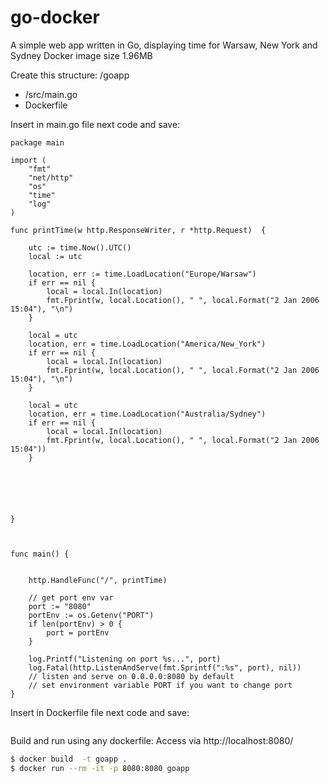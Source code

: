 # go-docker

A simple web app written in Go, displaying time for Warsaw, New York and Sydney
Docker image size 1.96MB

Create this structure:
/goapp
- /src/main.go
- Dockerfile

Insert in main.go file next code and save:
```
package main

import (
	"fmt"
	"net/http"
	"os"
	"time"
	"log"
)

func printTime(w http.ResponseWriter, r *http.Request)  {

    utc := time.Now().UTC()
    local := utc
	
    location, err := time.LoadLocation("Europe/Warsaw")
    if err == nil {
        local = local.In(location)
        fmt.Fprint(w, local.Location(), " ", local.Format("2 Jan 2006 15:04"), "\n")
    }
    
    local = utc
    location, err = time.LoadLocation("America/New_York")
    if err == nil {
        local = local.In(location)
        fmt.Fprint(w, local.Location(), " ", local.Format("2 Jan 2006 15:04"), "\n")
    }
    
    local = utc	
    location, err = time.LoadLocation("Australia/Sydney")
    if err == nil {
        local = local.In(location)
        fmt.Fprint(w, local.Location(), " ", local.Format("2 Jan 2006 15:04"))
    }
	
      
	
    
 
    
}



func main() {
  
  
	http.HandleFunc("/", printTime)

	// get port env var
	port := "8080"
	portEnv := os.Getenv("PORT")
	if len(portEnv) > 0 {
		port = portEnv
	}

	log.Printf("Listening on port %s...", port)
	log.Fatal(http.ListenAndServe(fmt.Sprintf(":%s", port), nil))
	// listen and serve on 0.0.0.0:8080 by default
	// set environment variable PORT if you want to change port
}
```

Insert in Dockerfile file next code and save:
```

```
Build and run using any dockerfile:
Access via http://localhost:8080/
```bash
$ docker build  -t goapp .
$ docker run --rm -it -p 8080:8080 goapp
```


